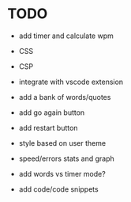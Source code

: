 # TODO

- add timer and calculate wpm
- CSS
- CSP
- integrate with vscode extension

- add a bank of words/quotes
- add go again button
- add restart button
- style based on user theme
- speed/errors stats and graph


- add words vs timer mode?
- add code/code snippets

